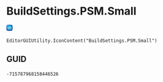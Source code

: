 # BuildSettings.PSM.Small
![](/img/BuildSettings.PSM.Small.png)

``` CSharp
EditorGUIUtility.IconContent("BuildSettings.PSM.Small")
```
## GUID
```
-715787968158446526
```
